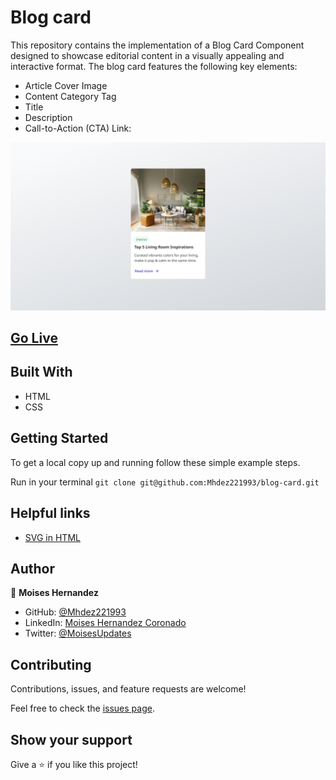 # Blog card

This repository contains the implementation of a Blog Card Component designed to showcase editorial content in a visually appealing and interactive format. The blog card features the following key elements:

* Article Cover Image
* Content Category Tag
* Title
* Description
* Call-to-Action (CTA) Link:

![screenshot](/designs/Desktop.jpg)

## [Go Live](https://mhdez221993.github.io/blog-card/)

## Built With

- HTML
- CSS

## Getting Started

To get a local copy up and running follow these simple example steps.

Run in your terminal `git clone git@github.com:Mhdez221993/blog-card.git`

## Helpful links

- [SVG in HTML](https://www.w3schools.com/graphics/svg_inhtml.asp)

## Author

👤 **Moises Hernandez**

- GitHub: [@Mhdez221993](https://github.com/Mhdez221993)
- LinkedIn: [Moises Hernandez Coronado](https://www.linkedin.com/in/moises-hdez-coronado/)
- Twitter: [@MoisesUpdates](https://twitter.com/MoisesUpdates)

## Contributing

Contributions, issues, and feature requests are welcome!

Feel free to check the [issues page](https://github.com/Mhdez221993/blog-card/issues).

## Show your support

Give a ⭐️ if you like this project!
